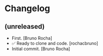 Changelog
=========


(unreleased)
------------
- First. [Bruno Rocha]
- ✅ Ready to clone and code. [rochacbruno]
- Initial commit. [Bruno Rocha]


